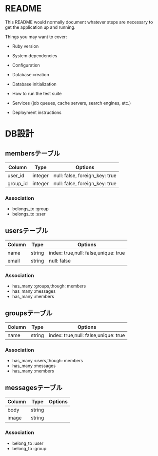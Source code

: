# README

This README would normally document whatever steps are necessary to get the
application up and running.

Things you may want to cover:

* Ruby version

* System dependencies

* Configuration

* Database creation

* Database initialization

* How to run the test suite

* Services (job queues, cache servers, search engines, etc.)

* Deployment instructions

# DB設計

## membersテーブル
|Column|Type|Options|
|------|----|-------|
|user_id|integer|null: false, foreign_key: true|
|group_id|integer|null: false, foreign_key: true|

### Association
- belongs_to :group
- belongs_to :user


## usersテーブル
|Column|Type|Options|
|------|----|-------|
|name|string|index: true,null: false,unique: true|
|email|string|null: false|

### Association
- has_many :groups,though: members
- has_many :messages
- has_many :members

## groupsテーブル
|Column|Type|Options|
|------|----|-------|
|name|string|index: true,null: false,unique: true|

### Association
- has_many :users,though: members
- has_many :messages
- has_many :members


## messagesテーブル
|Column|Type|Options|
|------|----|-------|
|body|string||
|image|string||

### Association
- belong_to :user
- belong_to :group

